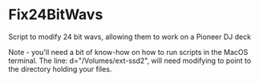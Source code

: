 # Fix24BitWavs
Script to modify 24 bit wavs, allowing them to work on a Pioneer DJ deck

Note - you'll need a bit of know-how on how to run scripts in the MacOS terminal.
The line: d="/Volumes/ext-ssd2", will need modifying to point to the directory holding your files.
